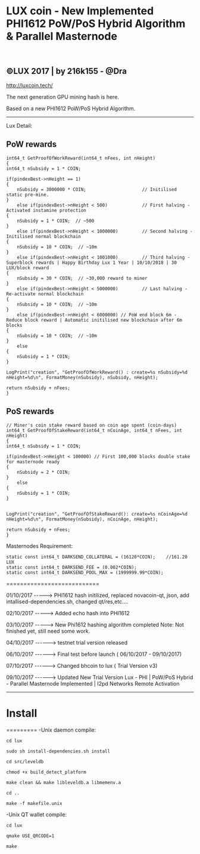 <b> LUX coin - New Implemented PHI1612 PoW/PoS Hybrid Algorithm & Parallel Masternode </b><br /><br />
======================================================================================================

©LUX 2017 | by 216k155 - @Dra
----------------------------

http://luxcoin.tech/

The next generation GPU mining hash is here.

Based on a new PHI1612 PoW/PoS Hybrid Algorithm.

-----------------------------

Lux Detail:

PoW rewards
-----------
    int64_t GetProofOfWorkReward(int64_t nFees, int nHeight)
	{
    int64_t nSubsidy = 1 * COIN;

    if(pindexBest->nHeight == 1)
    {
        nSubsidy = 3000000 * COIN;                     // Initilised static pre-mine. 
    }
        else if(pindexBest->nHeight < 500)             // First halving - Activated instamine protection 
    {
        nSubsidy = 1 * COIN;  // ~500
    }
        else if(pindexBest->nHeight < 1000000)         // Second halving - Initilised normal blockchain
    {
        nSubsidy = 10 * COIN;  // ~10m
    }
        else if(pindexBest->nHeight < 1001000)         // Third halving - Superblock rewards | Happy Birthday Lux 1 Year | 10/10/2018 | 30 LUX/block reward 
    {
        nSubsidy = 30 * COIN;  // ~30,000 reward to miner
    }
        else if(pindexBest->nHeight < 5000000)         // Last halving - Re-activate normal blockchain
    {
        nSubsidy = 10 * COIN;  // ~10m
    }
		else if(pindexBest->nHeight < 6000000) // PoW end block 6m - Reduce block reward | Automatic initilised new blockchain after 6m blocks 
    {
        nSubsidy = 10 * COIN;  // ~10m
    }
        else
    {
        nSubsidy = 1 * COIN; 
    }

    LogPrint("creation", "GetProofOfWorkReward() : create=%s nSubsidy=%d nHeight=%d\n", FormatMoney(nSubsidy), nSubsidy, nHeight);

    return nSubsidy + nFees;
	} 

PoS rewards
-----------
	// Miner's coin stake reward based on coin age spent (coin-days)
	int64_t GetProofOfStakeReward(int64_t nCoinAge, int64_t nFees, int nHeight)
	{
    int64_t nSubsidy = 1 * COIN;

    if(pindexBest->nHeight < 100000) // First 100,000 blocks double stake for masternode ready
    {
        nSubsidy = 2 * COIN;
    }
        else
    {
        nSubsidy = 1 * COIN;
    }


    LogPrint("creation", "GetProofOfStakeReward(): create=%s nCoinAge=%d nHeight=%d\n", FormatMoney(nSubsidy), nCoinAge, nHeight);

    return nSubsidy + nFees;
	}

Masternodes Requirement:

	static const int64_t DARKSEND_COLLATERAL = (16120*COIN);    //161.20 LUX 
	static const int64_t DARKSEND_FEE = (0.002*COIN);
	static const int64_t DARKSEND_POOL_MAX = (1999999.99*COIN);

===========================

01/10/2017 -----> PHI1612 hash initilized, replaced novacoin-qt, json, add intallised-dependencies.sh, changed qt/res,etc....

02/10/2017 -----> Added echo hash into PHI1612

03/10/2017 -----> New Phi1612 hashing algorithm completed
Note: Not finished yet, still need some work. 

04/10/2017 ------> testnet trial version released

06/10/2017 ------> Final test before launch ( 06/10/2017 - 09/10/2017)

07/10/2017 ------> Changed bhcoin to lux ( Trial Version v3)

09/10/2017 ------> Updated New Trial Version Lux - PHI | PoW/PoS Hybrid - Parallel Masternode Implemented | I2pd Networks Remote Activation

-------------------------------------------------------------------

# Install
=========
-Unix daemon compile:

	cd lux

	sudo sh install-dependencies.sh install

	cd src/leveldb

	chmod +x build_detect_platform

	make clean && make libleveldb.a libmemenv.a

	cd ..

	make -f makefile.unix 

-Unix QT wallet compile:

	cd lux

	qmake USE_QRCODE=1

	make

